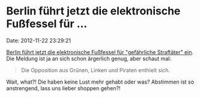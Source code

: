 Berlin führt jetzt die elektronische Fußfessel für \...
=======================================================

Date: 2012-11-22 23:29:21

[Berlin führt jetzt die elektronische Fußfessel für \"gefährliche
Straftäter\"
ein](https://www.berlin.de/aktuelles/berlin/2823709-958092-berlin-fuehrt-elektronische-fussfessel-e.html).
Die Meldung ist ja an sich schon ärgerlich genug, aber schaut mal:

> Die Opposition aus Grünen, Linken und Piraten enthielt sich.

Wait, what?! Die haben keine Lust mehr gehabt oder was? Abstimmen ist so
anstrengend, lass uns lieber shoppen gehen?!
